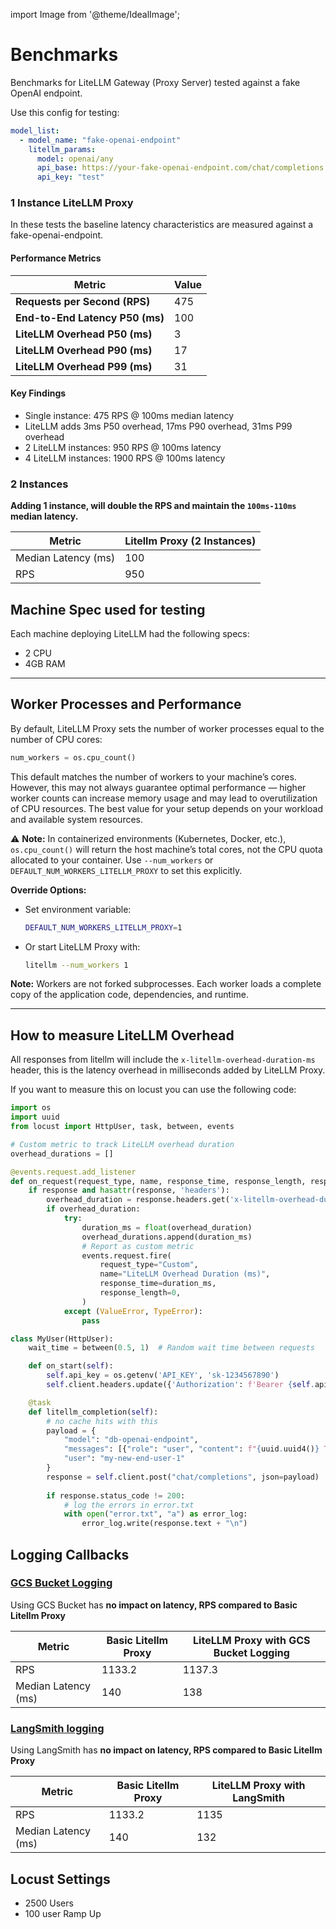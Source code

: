 import Image from '@theme/IdealImage';

# Benchmarks

Benchmarks for LiteLLM Gateway (Proxy Server) tested against a fake OpenAI endpoint.

Use this config for testing:

```yaml
model_list:
  - model_name: "fake-openai-endpoint"
    litellm_params:
      model: openai/any
      api_base: https://your-fake-openai-endpoint.com/chat/completions
      api_key: "test"
```

### 1 Instance LiteLLM Proxy

In these tests the baseline latency characteristics are measured against a fake-openai-endpoint.

#### Performance Metrics

| Metric | Value |
|--------|-------|
| **Requests per Second (RPS)** | 475 |
| **End-to-End Latency P50 (ms)** | 100 |
| **LiteLLM Overhead P50 (ms)** | 3 |
| **LiteLLM Overhead P90 (ms)** | 17 |
| **LiteLLM Overhead P99 (ms)** | 31 |

<!-- <Image img={require('../img/1_instance_proxy.png')} /> -->

<!-- ## **Horizontal Scaling - 10K RPS**

<Image img={require('../img/instances_vs_rps.png')} /> -->

#### Key Findings
- Single instance: 475 RPS @ 100ms median latency
- LiteLLM adds 3ms P50 overhead, 17ms P90 overhead, 31ms P99 overhead
- 2 LiteLLM instances: 950 RPS @ 100ms latency
- 4 LiteLLM instances: 1900 RPS @ 100ms latency

### 2 Instances

**Adding 1 instance, will double the RPS and maintain the `100ms-110ms` median latency.**

| Metric | Litellm Proxy (2 Instances) |
|--------|------------------------|
| Median Latency (ms) | 100 |
| RPS | 950 |


## Machine Spec used for testing

Each machine deploying LiteLLM had the following specs:

- 2 CPU
- 4GB RAM

---

## Worker Processes and Performance

By default, LiteLLM Proxy sets the number of worker processes equal to the number of CPU cores:

```python
num_workers = os.cpu_count()
```

This default matches the number of workers to your machine’s cores. However, this may not always guarantee optimal performance — higher worker counts can increase memory usage and may lead to overutilization of CPU resources. The best value for your setup depends on your workload and available system resources.

⚠️ **Note:** In containerized environments (Kubernetes, Docker, etc.), `os.cpu_count()` will return the host machine’s total cores, not the CPU quota allocated to your container. Use `--num_workers` or `DEFAULT_NUM_WORKERS_LITELLM_PROXY` to set this explicitly.

**Override Options:**

- Set environment variable:
    ```sh
    DEFAULT_NUM_WORKERS_LITELLM_PROXY=1
    ```
- Or start LiteLLM Proxy with:
    ```sh
    litellm --num_workers 1
    ```

**Note:**
Workers are not forked subprocesses. Each worker loads a complete copy of the application code, dependencies, and runtime. 

---

## How to measure LiteLLM Overhead

All responses from litellm will include the `x-litellm-overhead-duration-ms` header, this is the latency overhead in milliseconds added by LiteLLM Proxy.


If you want to measure this on locust you can use the following code:

```python showLineNumbers title="Locust Code for measuring LiteLLM Overhead"
import os
import uuid
from locust import HttpUser, task, between, events

# Custom metric to track LiteLLM overhead duration
overhead_durations = []

@events.request.add_listener
def on_request(request_type, name, response_time, response_length, response, context, exception, start_time, url, **kwargs):
    if response and hasattr(response, 'headers'):
        overhead_duration = response.headers.get('x-litellm-overhead-duration-ms')
        if overhead_duration:
            try:
                duration_ms = float(overhead_duration)
                overhead_durations.append(duration_ms)
                # Report as custom metric
                events.request.fire(
                    request_type="Custom",
                    name="LiteLLM Overhead Duration (ms)",
                    response_time=duration_ms,
                    response_length=0,
                )
            except (ValueError, TypeError):
                pass

class MyUser(HttpUser):
    wait_time = between(0.5, 1)  # Random wait time between requests

    def on_start(self):
        self.api_key = os.getenv('API_KEY', 'sk-1234567890')
        self.client.headers.update({'Authorization': f'Bearer {self.api_key}'})

    @task
    def litellm_completion(self):
        # no cache hits with this
        payload = {
            "model": "db-openai-endpoint",
            "messages": [{"role": "user", "content": f"{uuid.uuid4()} This is a test there will be no cache hits and we'll fill up the context" * 150}],
            "user": "my-new-end-user-1"
        }
        response = self.client.post("chat/completions", json=payload)
        
        if response.status_code != 200:
            # log the errors in error.txt
            with open("error.txt", "a") as error_log:
                error_log.write(response.text + "\n")
```



## Logging Callbacks

### [GCS Bucket Logging](https://docs.litellm.ai/docs/proxy/bucket)

Using GCS Bucket has **no impact on latency, RPS compared to Basic Litellm Proxy**

| Metric | Basic Litellm Proxy | LiteLLM Proxy with GCS Bucket Logging |
|--------|------------------------|---------------------|
| RPS | 1133.2 | 1137.3 |
| Median Latency (ms) | 140 | 138 |


### [LangSmith logging](https://docs.litellm.ai/docs/proxy/logging)

Using LangSmith has **no impact on latency, RPS compared to Basic Litellm Proxy**

| Metric | Basic Litellm Proxy | LiteLLM Proxy with LangSmith |
|--------|------------------------|---------------------|
| RPS | 1133.2 | 1135 |
| Median Latency (ms) | 140 | 132 |



## Locust Settings

- 2500 Users
- 100 user Ramp Up
